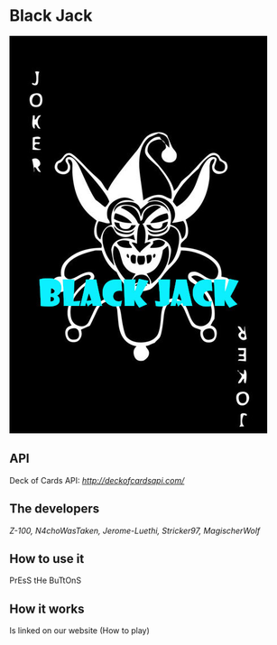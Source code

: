 # Black Jack

[![](logo.jpg)](https://github.com/Z-100/CardGameAPI/blob/main/logo.jpg)

## API
Deck of Cards API: _http://deckofcardsapi.com/_

## The developers
_Z-100, N4choWasTaken, Jerome-Luethi, Stricker97, MagischerWolf_

## How to use it
PrEsS tHe BuTtOnS

## How it works
Is linked on our website (How to play)
